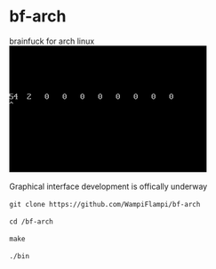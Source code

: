 # bf-arch
brainfuck for arch linux
![src](https://github.com/WampiFlampi/source/blob/main/bf-arch.PNG)

Graphical interface development is offically underway

```git clone https://github.com/WampiFlampi/bf-arch```

```cd /bf-arch```

```make```


```./bin```
